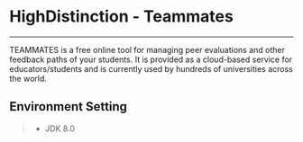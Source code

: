 # HighDistinction - Teammates
------
TEAMMATES is a free online tool for managing peer evaluations and other feedback paths of your students. It is provided as a cloud-based service for educators/students and is currently used by hundreds of universities across the world.
## Environment Setting 
> * JDK 8.0
